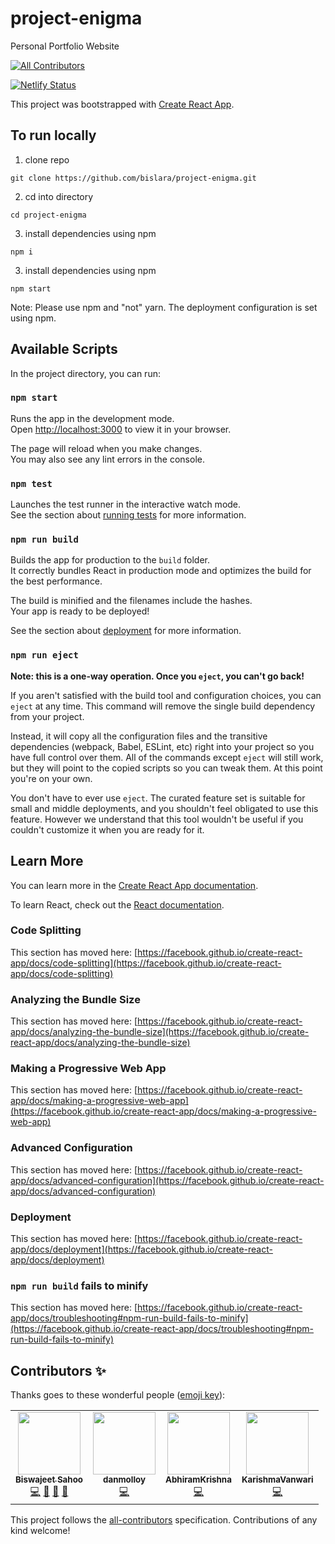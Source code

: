# project-enigma
Personal Portfolio Website

<!-- ALL-CONTRIBUTORS-BADGE:START - Do not remove or modify this section -->
[![All Contributors](https://img.shields.io/badge/all_contributors-4-orange.svg?style=flat-square)](#contributors-)
<!-- ALL-CONTRIBUTORS-BADGE:END -->

[![Netlify Status](https://api.netlify.com/api/v1/badges/21838695-db7b-4022-b431-5bafcb33d6b6/deploy-status)](https://app.netlify.com/sites/biswajeet-tech/deploys)

This project was bootstrapped with [Create React App](https://github.com/facebook/create-react-app).

## To run locally

1. clone repo   
```
git clone https://github.com/bislara/project-enigma.git
```

2. cd into directory   
```
cd project-enigma
```

3. install dependencies using npm
```
npm i
```
3. install dependencies using npm 
```
npm start
```

Note:  Please use npm and "not" yarn. The deployment configuration is set using npm.

## Available Scripts

In the project directory, you can run:

### `npm start`

Runs the app in the development mode.\
Open [http://localhost:3000](http://localhost:3000) to view it in your browser.

The page will reload when you make changes.\
You may also see any lint errors in the console.

### `npm test`

Launches the test runner in the interactive watch mode.\
See the section about [running tests](https://facebook.github.io/create-react-app/docs/running-tests) for more information.

### `npm run build`

Builds the app for production to the `build` folder.\
It correctly bundles React in production mode and optimizes the build for the best performance.

The build is minified and the filenames include the hashes.\
Your app is ready to be deployed!

See the section about [deployment](https://facebook.github.io/create-react-app/docs/deployment) for more information.

### `npm run eject`

**Note: this is a one-way operation. Once you `eject`, you can't go back!**

If you aren't satisfied with the build tool and configuration choices, you can `eject` at any time. This command will remove the single build dependency from your project.

Instead, it will copy all the configuration files and the transitive dependencies (webpack, Babel, ESLint, etc) right into your project so you have full control over them. All of the commands except `eject` will still work, but they will point to the copied scripts so you can tweak them. At this point you're on your own.

You don't have to ever use `eject`. The curated feature set is suitable for small and middle deployments, and you shouldn't feel obligated to use this feature. However we understand that this tool wouldn't be useful if you couldn't customize it when you are ready for it.

## Learn More

You can learn more in the [Create React App documentation](https://facebook.github.io/create-react-app/docs/getting-started).

To learn React, check out the [React documentation](https://reactjs.org/).

### Code Splitting

This section has moved here: [https://facebook.github.io/create-react-app/docs/code-splitting](https://facebook.github.io/create-react-app/docs/code-splitting)

### Analyzing the Bundle Size

This section has moved here: [https://facebook.github.io/create-react-app/docs/analyzing-the-bundle-size](https://facebook.github.io/create-react-app/docs/analyzing-the-bundle-size)

### Making a Progressive Web App

This section has moved here: [https://facebook.github.io/create-react-app/docs/making-a-progressive-web-app](https://facebook.github.io/create-react-app/docs/making-a-progressive-web-app)

### Advanced Configuration

This section has moved here: [https://facebook.github.io/create-react-app/docs/advanced-configuration](https://facebook.github.io/create-react-app/docs/advanced-configuration)

### Deployment

This section has moved here: [https://facebook.github.io/create-react-app/docs/deployment](https://facebook.github.io/create-react-app/docs/deployment)

### `npm run build` fails to minify

This section has moved here: [https://facebook.github.io/create-react-app/docs/troubleshooting#npm-run-build-fails-to-minify](https://facebook.github.io/create-react-app/docs/troubleshooting#npm-run-build-fails-to-minify)


## Contributors ✨

Thanks goes to these wonderful people ([emoji key](https://allcontributors.org/docs/en/emoji-key)):

<!-- ALL-CONTRIBUTORS-LIST:START - Do not remove or modify this section -->
<!-- prettier-ignore-start -->
<!-- markdownlint-disable -->
<table>
  <tr>
    <td align="center"><a href="https://biswajeet-tech.netlify.app/"><img src="https://avatars.githubusercontent.com/u/35392585?v=4?s=100" width="100px;" alt=""/><br /><sub><b>Biswajeet Sahoo</b></sub></a><br /><a href="https://github.com/bislara/project-enigma/commits?author=bislara" title="Code">💻</a> <a href="https://github.com/bislara/project-enigma/commits?author=bislara" title="Documentation">📖</a> <a href="#maintenance-bislara" title="Maintenance">🚧</a> <a href="https://github.com/bislara/project-enigma/pulls?q=is%3Apr+reviewed-by%3Abislara" title="Reviewed Pull Requests">👀</a></td>
    <td align="center"><a href="https://github.com/danmolloy"><img src="https://avatars.githubusercontent.com/u/64697812?v=4?s=100" width="100px;" alt=""/><br /><sub><b>danmolloy</b></sub></a><br /><a href="https://github.com/bislara/project-enigma/commits?author=danmolloy" title="Code">💻</a></td>
    <td align="center"><a href="https://github.com/AbhiramKrishna88"><img src="https://avatars.githubusercontent.com/u/66553902?v=4?s=100" width="100px;" alt=""/><br /><sub><b>AbhiramKrishna</b></sub></a><br /><a href="https://github.com/bislara/project-enigma/commits?author=AbhiramKrishna88" title="Code">💻</a></td>
    <td align="center"><a href="https://github.com/KarishmaVanwari"><img src="https://avatars.githubusercontent.com/u/78212650?v=4?s=100" width="100px;" alt=""/><br /><sub><b>KarishmaVanwari</b></sub></a><br /><a href="https://github.com/bislara/project-enigma/commits?author=KarishmaVanwari" title="Code">💻</a></td>
  </tr>
</table>

<!-- markdownlint-restore -->
<!-- prettier-ignore-end -->

<!-- ALL-CONTRIBUTORS-LIST:END -->

This project follows the [all-contributors](https://github.com/all-contributors/all-contributors) specification. Contributions of any kind welcome!
